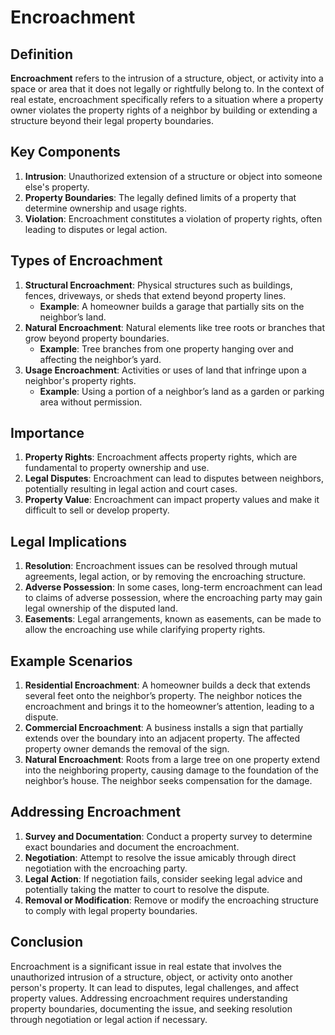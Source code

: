 # Encroachment

## Definition
**Encroachment** refers to the intrusion of a structure, object, or activity into a space or area that it does not legally or rightfully belong to. In the context of real estate, encroachment specifically refers to a situation where a property owner violates the property rights of a neighbor by building or extending a structure beyond their legal property boundaries.

## Key Components
1. **Intrusion**: Unauthorized extension of a structure or object into someone else's property.
2. **Property Boundaries**: The legally defined limits of a property that determine ownership and usage rights.
3. **Violation**: Encroachment constitutes a violation of property rights, often leading to disputes or legal action.

## Types of Encroachment
1. **Structural Encroachment**: Physical structures such as buildings, fences, driveways, or sheds that extend beyond property lines.
   - **Example**: A homeowner builds a garage that partially sits on the neighbor’s land.
2. **Natural Encroachment**: Natural elements like tree roots or branches that grow beyond property boundaries.
   - **Example**: Tree branches from one property hanging over and affecting the neighbor’s yard.
3. **Usage Encroachment**: Activities or uses of land that infringe upon a neighbor's property rights.
   - **Example**: Using a portion of a neighbor’s land as a garden or parking area without permission.

## Importance
1. **Property Rights**: Encroachment affects property rights, which are fundamental to property ownership and use.
2. **Legal Disputes**: Encroachment can lead to disputes between neighbors, potentially resulting in legal action and court cases.
3. **Property Value**: Encroachment can impact property values and make it difficult to sell or develop property.

## Legal Implications
1. **Resolution**: Encroachment issues can be resolved through mutual agreements, legal action, or by removing the encroaching structure.
2. **Adverse Possession**: In some cases, long-term encroachment can lead to claims of adverse possession, where the encroaching party may gain legal ownership of the disputed land.
3. **Easements**: Legal arrangements, known as easements, can be made to allow the encroaching use while clarifying property rights.

## Example Scenarios
1. **Residential Encroachment**: A homeowner builds a deck that extends several feet onto the neighbor’s property. The neighbor notices the encroachment and brings it to the homeowner’s attention, leading to a dispute.
2. **Commercial Encroachment**: A business installs a sign that partially extends over the boundary into an adjacent property. The affected property owner demands the removal of the sign.
3. **Natural Encroachment**: Roots from a large tree on one property extend into the neighboring property, causing damage to the foundation of the neighbor’s house. The neighbor seeks compensation for the damage.

## Addressing Encroachment
1. **Survey and Documentation**: Conduct a property survey to determine exact boundaries and document the encroachment.
2. **Negotiation**: Attempt to resolve the issue amicably through direct negotiation with the encroaching party.
3. **Legal Action**: If negotiation fails, consider seeking legal advice and potentially taking the matter to court to resolve the dispute.
4. **Removal or Modification**: Remove or modify the encroaching structure to comply with legal property boundaries.

## Conclusion
Encroachment is a significant issue in real estate that involves the unauthorized intrusion of a structure, object, or activity onto another person's property. It can lead to disputes, legal challenges, and affect property values. Addressing encroachment requires understanding property boundaries, documenting the issue, and seeking resolution through negotiation or legal action if necessary.

